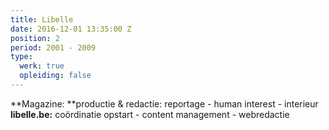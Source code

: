 ```yaml
---
title: Libelle
date: 2016-12-01 13:35:00 Z
position: 2
period: 2001 - 2009
type:
  werk: true
  opleiding: false
---
```


**Magazine: **productie & redactie: reportage - human interest - interieur **libelle.be:** coördinatie opstart - content management - webredactie